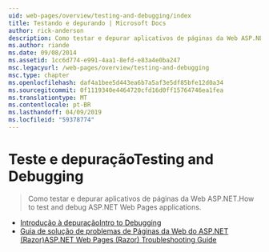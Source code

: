 ```yaml
---
uid: web-pages/overview/testing-and-debugging/index
title: Testando e depurando | Microsoft Docs
author: rick-anderson
description: Como testar e depurar aplicativos de páginas da Web ASP.NET.
ms.author: riande
ms.date: 09/08/2014
ms.assetid: 1cc6d774-e991-4aa1-8efd-e83a4e0ba247
msc.legacyurl: /web-pages/overview/testing-and-debugging
msc.type: chapter
ms.openlocfilehash: daf4a1bee5d443ea6b7a5af3e5df85bfe12d0a34
ms.sourcegitcommit: 0f1119340e4464720cfd16d0ff15764746ea1fea
ms.translationtype: MT
ms.contentlocale: pt-BR
ms.lasthandoff: 04/09/2019
ms.locfileid: "59378774"
---
```

# <a name="testing-and-debugging"></a><span data-ttu-id="09bcb-103">Teste e depuração</span><span class="sxs-lookup"><span data-stu-id="09bcb-103">Testing and Debugging</span></span>

> <span data-ttu-id="09bcb-104">Como testar e depurar aplicativos de páginas da Web ASP.NET.</span><span class="sxs-lookup"><span data-stu-id="09bcb-104">How to test and debug ASP.NET Web Pages applications.</span></span>


- [<span data-ttu-id="09bcb-105">Introdução à depuração</span><span class="sxs-lookup"><span data-stu-id="09bcb-105">Intro to Debugging</span></span>](introduction-to-debugging.md)
- [<span data-ttu-id="09bcb-106">Guia de solução de problemas de Páginas da Web do ASP.NET (Razor)</span><span class="sxs-lookup"><span data-stu-id="09bcb-106">ASP.NET Web Pages (Razor) Troubleshooting Guide</span></span>](aspnet-web-pages-razor-troubleshooting-guide.md)

